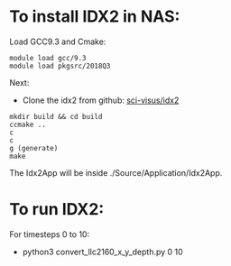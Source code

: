 # To install IDX2 in NAS:
Load GCC9.3 and Cmake:
```
module load gcc/9.3 
module load pkgsrc/2018Q3 
```

Next: 
- Clone the idx2 from github: [sci-visus/idx2](https://github.com/sci-visus/idx2)
```
mkdir build && cd build
ccmake ..
c
c
g (generate)
make
```
The Idx2App will be inside ./Source/Application/Idx2App.

# To run IDX2:
For timesteps 0 to 10:
- python3 convert_llc2160_x_y_depth.py 0 10

